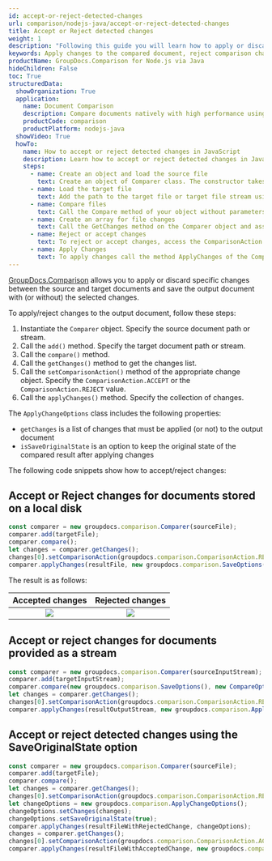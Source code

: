 ```yaml
---
id: accept-or-reject-detected-changes
url: comparison/nodejs-java/accept-or-reject-detected-changes
title: Accept or Reject detected changes
weight: 1
description: "Following this guide you will learn how to apply or discard changes detected during document comparison process using GroupDocs.Comparison for Node.js via Java API."
keywords: Apply changes to the compared document, reject comparison changes, document comparison changes
productName: GroupDocs.Comparison for Node.js via Java
hideChildren: False
toc: True
structuredData:
  showOrganization: True
  application:
    name: Document Comparison
    description: Compare documents natively with high performance using JavaScript language and GroupDocs.Comparison for Node.js via Java
    productCode: comparison
    productPlatform: nodejs-java
  showVideo: True
  howTo:
    name: How to accept or reject detected changes in JavaScript
    description: Learn how to accept or reject detected changes in JavaScript step by step
    steps:
      - name: Create an object and load the source file
        text: Create an object of Comparer class. The constructor takes the source file path or source file stream parameter. You may specify absolute or relative file paths as per your requirements.
      - name: Load the target file
        text: Add the path to the target file or target file stream using the Add method.
      - name: Compare files
        text: Call the Compare method of your object without parameters.
      - name: Create an array for file changes
        text: Call the GetChanges method on the Comparer object and assign the result to an array of type ChangeInfo.
      - name: Reject or accept changes
        text: To reject or accept changes, access the ComparisonAction field of the array element and set the Reject or Accept value from the enum ComparisonAction.
      - name: Apply Changes
        text: To apply changes call the method ApplyChanges of the Comparer class object. The method takes a file stream parameter of the resulting file and an ApplyChangeOptions object that contains a ChangeInfo array.
---
```


[GroupDocs.Comparison](https://products.groupdocs.com/comparison/nodejs-java) allows you to apply or discard specific changes between the source and target documents and save the output document with (or without) the selected changes. 

To apply/reject changes to the output document, follow these steps:

1.  Instantiate the `Comparer`<!--](https://reference.groupdocs.com/comparison/nodejs-java/com.groupdocs.comparison/comparer)--> object. Specify the source document path or stream.
2.  Call the `add()`<!--](https://reference.groupdocs.com/comparison/nodejs-java/com.groupdocs.comparison/comparer/#add-java.lang.String-)--> method. Specify the target document path or stream.
3.  Call the `compare()`<!--](https://reference.groupdocs.com/comparison/nodejs-java/com.groupdocs.comparison/comparer/#compare-java.lang.String-)--> method.
4.  Call the `getChanges()`<!--](https://reference.groupdocs.com/comparison/nodejs-java/com.groupdocs.comparison/comparer/#getChanges- -)--> method to get the changes list.
5.  Call the `setComparisonAction()`<!--](https://reference.groupdocs.com/comparison/nodejs-java/com.groupdocs.comparison.result/changeinfo/#setComparisonAction-com.groupdocs.comparison.result.ComparisonAction-)--> method of the appropriate change object. Specify the `ComparisonAction.ACCEPT`<!--](https://reference.groupdocs.com/comparison/nodejs-java/com.groupdocs.comparison.result/comparisonaction#ACCEPT)--> or the `ComparisonAction.REJECT`<!--](https://reference.groupdocs.com/comparison/nodejs-java/com.groupdocs.comparison.result/comparisonaction#REJECT)--> value.
6.  Call the `applyChanges()`<!--](https://reference.groupdocs.com/comparison/nodejs-java/com.groupdocs.comparison/comparer/#applyChanges-java.lang.String-com.groupdocs.comparison.options.save.SaveOptions-com.groupdocs.comparison.options.ApplyChangeOptions-)--> method. Specify the collection of changes.

The `ApplyChangeOptions`<!--](https://reference.groupdocs.com/comparison/nodejs-java/com.groupdocs.comparison.options/applychangeoptions/)--> class includes the following properties:

- `getChanges`<!--](https://reference.groupdocs.com/comparison/nodejs-java/com.groupdocs.comparison.options/applychangeoptions/#getChanges- -)--> is a list of changes that must be applied (or not) to the output document
- `isSaveOriginalState`<!--](https://reference.groupdocs.com/comparison/nodejs-java/com.groupdocs.comparison.options/applychangeoptions/#isSaveOriginalState- -)--> is an option to keep the original state of the compared result after applying changes

The following code snippets show how to accept/reject changes:

## Accept or Reject changes for documents stored on a local disk

```javascript
const comparer = new groupdocs.comparison.Comparer(sourceFile);
comparer.add(targetFile);
comparer.compare();
let changes = comparer.getChanges();
changes[0].setComparisonAction(groupdocs.comparison.ComparisonAction.REJECT);
comparer.applyChanges(resultFile, new groupdocs.comparison.SaveOptions(), new groupdocs.comparison.ApplyChangeOptions(changes));
```

The result is as follows:

|                            Accepted changes                             |                             Rejected changes                            |
| :-----------------------------------------------------------------: | :----------------------------------------------------------------: |
| ![](/comparison/nodejs-java/images/accepted-changes.png) | ![](/comparison/nodejs-java/images/rejected-changes.png) |



## Accept or reject changes for documents provided as a stream

```javascript
const comparer = new groupdocs.comparison.Comparer(sourceInputStream);
comparer.add(targetInputStream);
comparer.compare(new groupdocs.comparison.SaveOptions(), new CompareOptions());
let changes = comparer.getChanges();
changes[0].setComparisonAction(groupdocs.comparison.ComparisonAction.REJECT);
comparer.applyChanges(resultOutputStream, new groupdocs.comparison.ApplyChangeOptions(changes));
```

## Accept or reject detected changes using the SaveOriginalState option

```javascript
const comparer = new groupdocs.comparison.Comparer(sourceFile);
comparer.add(targetFile);
comparer.compare();
let changes = comparer.getChanges();
changes[0].setComparisonAction(groupdocs.comparison.ComparisonAction.REJECT);
let changeOptions = new groupdocs.comparison.ApplyChangeOptions();
changeOptions.setChanges(changes);
changeOptions.setSaveOriginalState(true);
comparer.applyChanges(resultFileWithRejectedChange, changeOptions);
changes = comparer.getChanges();
changes[0].setComparisonAction(groupdocs.comparison.ComparisonAction.ACCEPT);
comparer.applyChanges(resultFileWithAcceptedChange, new groupdocs.comparison.ApplyChangeOptions(changes));
```
